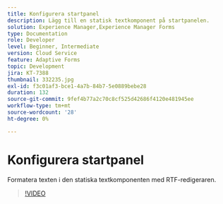 ```yaml
---
title: Konfigurera startpanel
description: Lägg till en statisk textkomponent på startpanelen.
solution: Experience Manager,Experience Manager Forms
type: Documentation
role: Developer
level: Beginner, Intermediate
version: Cloud Service
feature: Adaptive Forms
topic: Development
jira: KT-7388
thumbnail: 332235.jpg
exl-id: f3c01af3-bce1-4a7b-84b7-5e0889bebe28
duration: 132
source-git-commit: 9fef4b77a2c70c8cf525d42686f4120e481945ee
workflow-type: tm+mt
source-wordcount: '28'
ht-degree: 0%

---
```


# Konfigurera startpanel

Formatera texten i den statiska textkomponenten med RTF-redigeraren.

>[!VIDEO](https://video.tv.adobe.com/v/332235?quality=12&learn=on)
